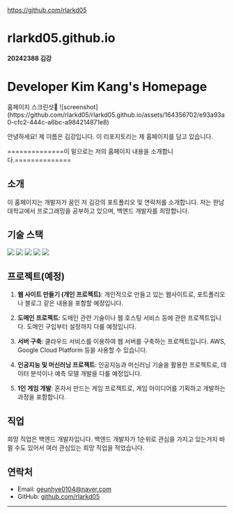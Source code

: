 https://github.com/rlarkd05
# rlarkd05.github.io
**20242388 김강**
# Developer Kim Kang's Homepage
<div>
   홈페이지 스크린샷📸
   ![screenshot](https://github.com/rlarkd05/rlarkd05.github.io/assets/164356702/e93a93a0-cfc2-444c-a6bc-a984214871e8)

</div>




안녕하세요! 제 이름은 김강입니다. 이 리포지토리는 제 홈페이지를 담고 있습니다.

==============이 밑으로는 저의 홈페이지 내용을 소개합니다.==============

## 소개

이 홈페이지는 개발자가 꿈인 저 김강의 포트폴리오 및 연락처를 소개합니다. 저는 한남대학교에서 프로그래밍을 공부하고 있으며, 백엔드 개발자를 희망합니다.

## 기술 스택
<div>   
   <img src="https://img.shields.io/badge/c++-00599C?style=for-the-badge&logo=c%2B%2B&logoColor=white">
  <img src="https://img.shields.io/badge/python-3776AB?style=for-the-badge&logo=python&logoColor=white"> 
  <img src="https://img.shields.io/badge/html5-E34F26?style=for-the-badge&logo=html5&logoColor=white"> 
  <img src="https://img.shields.io/badge/css-1572B6?style=for-the-badge&logo=css3&logoColor=white"> 
  <img src="https://img.shields.io/badge/javascript-F7DF1E?style=for-the-badge&logo=javascript&logoColor=black"> 
</div>

## 프로젝트(예정)

1. **웹 사이트 만들기 (개인 프로젝트)**:
   개인적으로 만들고 있는 웹사이트로, 포트폴리오나 블로그 같은 내용을 포함할 예정입니다.

2. **도메인 프로젝트**:
   도메인 관련 기술이나 웹 호스팅 서비스 등에 관한 프로젝트입니다. 도메인 구입부터 설정까지 다룰 예정입니다.

3. **서버 구축**:
   클라우드 서비스를 이용하여 웹 서버를 구축하는 프로젝트입니다. AWS, Google Cloud Platform 등을 사용할 수 있습니다.

4. **인공지능 및 머신러닝 프로젝트**:
   인공지능과 머신러닝 기술을 활용한 프로젝트로, 데이터 분석이나 예측 모델 개발을 다룰 예정입니다.

5. **1인 게임 개발**:
   혼자서 만드는 게임 프로젝트로, 게임 아이디어를 기획하고 개발하는 과정을 포함합니다.


## 직업

희망 직업은 백엔드 개발자입니다. 백엔드 개발자가 1순위로 관심을 가지고 있는거지 바뀔 수도 있어서 여러 관심있는 희망 직업을 적었습니다.

## 연락처

- Email: [geunhye0104@naver.com](mailto:geunhye0104@naver.com)
- GitHub: [github.com/rlarkd05](https://github.com/rlarkd05)

---
